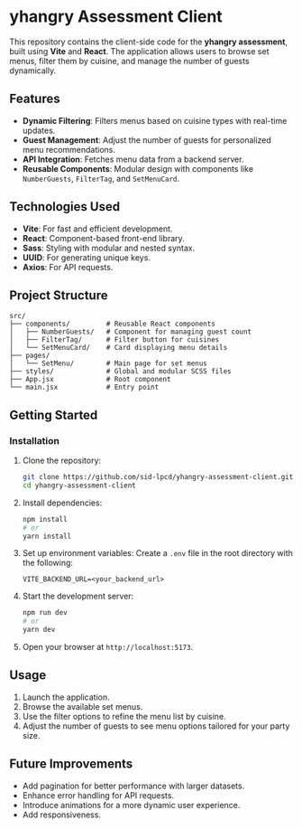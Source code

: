 # yhangry Assessment Client

This repository contains the client-side code for the **yhangry assessment**, built using **Vite** and **React**. The application allows users to browse set menus, filter them by cuisine, and manage the number of guests dynamically.

## Features

- **Dynamic Filtering**: Filters menus based on cuisine types with real-time updates.
- **Guest Management**: Adjust the number of guests for personalized menu recommendations.
- **API Integration**: Fetches menu data from a backend server.
- **Reusable Components**: Modular design with components like `NumberGuests`, `FilterTag`, and `SetMenuCard`.

## Technologies Used

- **Vite**: For fast and efficient development.
- **React**: Component-based front-end library.
- **Sass**: Styling with modular and nested syntax.
- **UUID**: For generating unique keys.
- **Axios**: For API requests.

## Project Structure

```
src/
├── components/         # Reusable React components
│   ├── NumberGuests/   # Component for managing guest count
│   ├── FilterTag/      # Filter button for cuisines
│   └── SetMenuCard/    # Card displaying menu details
├── pages/
│   └── SetMenu/        # Main page for set menus
├── styles/             # Global and modular SCSS files
├── App.jsx             # Root component
└── main.jsx            # Entry point
```

## Getting Started

### Installation

1. Clone the repository:
   ```bash
   git clone https://github.com/sid-lpcd/yhangry-assessment-client.git
   cd yhangry-assessment-client
   ```

2. Install dependencies:
   ```bash
   npm install
   # or
   yarn install
   ```

3. Set up environment variables:
   Create a `.env` file in the root directory with the following:
   ```env
   VITE_BACKEND_URL=<your_backend_url>
   ```

4. Start the development server:
   ```bash
   npm run dev
   # or
   yarn dev
   ```

5. Open your browser at `http://localhost:5173`.

## Usage

1. Launch the application.
2. Browse the available set menus.
3. Use the filter options to refine the menu list by cuisine.
4. Adjust the number of guests to see menu options tailored for your party size.

## Future Improvements

- Add pagination for better performance with larger datasets.
- Enhance error handling for API requests.
- Introduce animations for a more dynamic user experience.
- Add responsiveness.
